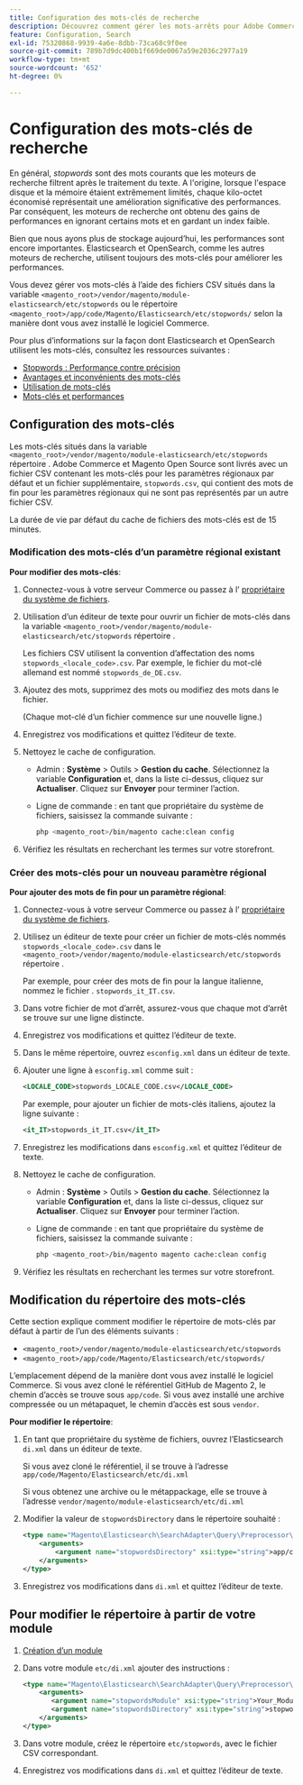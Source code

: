 ```yaml
---
title: Configuration des mots-clés de recherche
description: Découvrez comment gérer les mots-arrêts pour Adobe Commerce à l’aide de fichiers CSV.
feature: Configuration, Search
exl-id: 75320868-9939-4a6e-8dbb-73ca68c9f0ee
source-git-commit: 789b7d9dc400b1f669de0067a59e2036c2977a19
workflow-type: tm+mt
source-wordcount: '652'
ht-degree: 0%

---
```


# Configuration des mots-clés de recherche

En général, _stopwords_ sont des mots courants que les moteurs de recherche filtrent après le traitement du texte. A l&#39;origine, lorsque l&#39;espace disque et la mémoire étaient extrêmement limités, chaque kilo-octet économisé représentait une amélioration significative des performances. Par conséquent, les moteurs de recherche ont obtenu des gains de performances en ignorant certains mots et en gardant un index faible.

Bien que nous ayons plus de stockage aujourd’hui, les performances sont encore importantes. Elasticsearch et OpenSearch, comme les autres moteurs de recherche, utilisent toujours des mots-clés pour améliorer les performances.

Vous devez gérer vos mots-clés à l’aide des fichiers CSV situés dans la variable `<magento_root>/vendor/magento/module-elasticsearch/etc/stopwords` ou le répertoire `<magento_root>/app/code/Magento/Elasticsearch/etc/stopwords/` selon la manière dont vous avez installé le logiciel Commerce.

Pour plus d’informations sur la façon dont Elasticsearch et OpenSearch utilisent les mots-clés, consultez les ressources suivantes :

- [Stopwords : Performance contre précision](https://www.elastic.co/guide/en/elasticsearch/guide/current/stopwords.html)
- [Avantages et inconvénients des mots-clés](https://www.elastic.co/guide/en/elasticsearch/guide/current/pros-cons-stopwords.html)
- [Utilisation de mots-clés](https://www.elastic.co/guide/en/elasticsearch/guide/current/using-stopwords.html)
- [Mots-clés et performances](https://www.elastic.co/guide/en/elasticsearch/guide/current/stopwords-performance.html)

## Configuration des mots-clés

Les mots-clés situés dans la variable `<magento_root>/vendor/magento/module-elasticsearch/etc/stopwords` répertoire . Adobe Commerce et Magento Open Source sont livrés avec un fichier CSV contenant les mots-clés pour les paramètres régionaux par défaut et un fichier supplémentaire, `stopwords.csv`, qui contient des mots de fin pour les paramètres régionaux qui ne sont pas représentés par un autre fichier CSV.

La durée de vie par défaut du cache de fichiers des mots-clés est de 15 minutes.

### Modification des mots-clés d’un paramètre régional existant

**Pour modifier des mots-clés**:

1. Connectez-vous à votre serveur Commerce ou passez à l’ [propriétaire du système de fichiers](../../installation/prerequisites/file-system/overview.md).
1. Utilisation d’un éditeur de texte pour ouvrir un fichier de mots-clés dans la variable `<magento_root>/vendor/magento/module-elasticsearch/etc/stopwords` répertoire .

   Les fichiers CSV utilisent la convention d’affectation des noms `stopwords_<locale_code>.csv`. Par exemple, le fichier du mot-clé allemand est nommé `stopwords_de_DE.csv`.

1. Ajoutez des mots, supprimez des mots ou modifiez des mots dans le fichier.

   (Chaque mot-clé d’un fichier commence sur une nouvelle ligne.)

1. Enregistrez vos modifications et quittez l’éditeur de texte.
1. Nettoyez le cache de configuration.

   - Admin : **Système** > Outils > **Gestion du cache**. Sélectionnez la variable **Configuration** et, dans la liste ci-dessus, cliquez sur **Actualiser**. Cliquez sur **Envoyer** pour terminer l’action.

   - Ligne de commande : en tant que propriétaire du système de fichiers, saisissez la commande suivante :

     ```bash
     php <magento_root>/bin/magento cache:clean config
     ```

1. Vérifiez les résultats en recherchant les termes sur votre storefront.

### Créer des mots-clés pour un nouveau paramètre régional

**Pour ajouter des mots de fin pour un paramètre régional**:

1. Connectez-vous à votre serveur Commerce ou passez à l’ [propriétaire du système de fichiers](../../installation/prerequisites/file-system/overview.md).

1. Utilisez un éditeur de texte pour créer un fichier de mots-clés nommés `stopwords_<locale_code>.csv` dans le `<magento_root>/vendor/magento/module-elasticsearch/etc/stopwords` répertoire .

   Par exemple, pour créer des mots de fin pour la langue italienne, nommez le fichier . `stopwords_it_IT.csv`.

1. Dans votre fichier de mot d’arrêt, assurez-vous que chaque mot d’arrêt se trouve sur une ligne distincte.
1. Enregistrez vos modifications et quittez l’éditeur de texte.
1. Dans le même répertoire, ouvrez `esconfig.xml` dans un éditeur de texte.
1. Ajouter une ligne à `esconfig.xml` comme suit :

   ```xml
   <LOCALE_CODE>stopwords_LOCALE_CODE.csv</LOCALE_CODE>
   ```

   Par exemple, pour ajouter un fichier de mots-clés italiens, ajoutez la ligne suivante :

   ```xml
   <it_IT>stopwords_it_IT.csv</it_IT>
   ```

1. Enregistrez les modifications dans `esconfig.xml` et quittez l’éditeur de texte.
1. Nettoyez le cache de configuration.

   - Admin : **Système** > Outils > **Gestion du cache**. Sélectionnez la variable **Configuration** et, dans la liste ci-dessus, cliquez sur **Actualiser**. Cliquez sur **Envoyer** pour terminer l’action.

   - Ligne de commande : en tant que propriétaire du système de fichiers, saisissez la commande suivante :

     ```bash
     php <magento_root>/bin/magento magento cache:clean config
     ```

1. Vérifiez les résultats en recherchant les termes sur votre storefront.

## Modification du répertoire des mots-clés

Cette section explique comment modifier le répertoire de mots-clés par défaut à partir de l’un des éléments suivants :

- `<magento_root>/vendor/magento/module-elasticsearch/etc/stopwords`
- `<magento_root>/app/code/Magento/Elasticsearch/etc/stopwords/`

L’emplacement dépend de la manière dont vous avez installé le logiciel Commerce. Si vous avez cloné le référentiel GitHub de Magento 2, le chemin d’accès se trouve sous `app/code`. Si vous avez installé une archive compressée ou un métapaquet, le chemin d’accès est sous `vendor`.

**Pour modifier le répertoire**:

1. En tant que propriétaire du système de fichiers, ouvrez l’Elasticsearch `di.xml` dans un éditeur de texte.

   Si vous avez cloné le référentiel, il se trouve à l’adresse `app/code/Magento/Elasticsearch/etc/di.xml`

   Si vous obtenez une archive ou le métappackage, elle se trouve à l’adresse `vendor/magento/module-elasticsearch/etc/di.xml`

1. Modifier la valeur de `stopwordsDirectory` dans le répertoire souhaité :

   ```xml
   <type name="Magento\Elasticsearch\SearchAdapter\Query\Preprocessor\Stopwords">
       <arguments>
           <argument name="stopwordsDirectory" xsi:type="string">app/code/Magento/Elasticsearch/etc/stopwords</argument>
       </arguments>
   </type>
   ```

1. Enregistrez vos modifications dans `di.xml` et quittez l’éditeur de texte.

## Pour modifier le répertoire à partir de votre module

1. [Création d’un module](https://developer.adobe.com/commerce/php/development/build/component-file-structure/)
1. Dans votre module `etc/di.xml` ajouter des instructions :

   ```xml
   <type name="Magento\Elasticsearch\SearchAdapter\Query\Preprocessor\Stopwords">
       <arguments>
          <argument name="stopwordsModule" xsi:type="string">Your_Module</argument>
          <argument name="stopwordsDirectory" xsi:type="string">stopwords</argument>
       </arguments>
   </type>
   ```

1. Dans votre module, créez le répertoire `etc/stopwords`, avec le fichier CSV correspondant.

1. Enregistrez vos modifications dans `di.xml` et quittez l’éditeur de texte.
